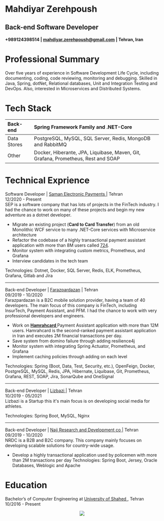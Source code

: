 <h1> Mahdiyar Zerehpoush </h1> 
<h2> Back-end Software Developer</h2> 


<h4> +989124398514 | <a href="mailto:mahdiyar.zerehpoush+job-offer@gmail.com">mahdiyar.zerehpoush@gmail.com</a> | Tehran, Iran </h4> 

Professional Summary
============

Over five years of experience in Software Development Life Cycle, including documenting, coding, code reviewing, monitoring and debugging. Skilled in Java, Spring, dotNet, Relational databases, Unit and Integration Testing and DevOps. Also, interested in Microservices and Distributed Systems.

Tech Stack
============

| Back-end      | Spring Framework Family and .NET-Core  |
| :---        | :---        |
| Data Stores   | PostgreSQL, MySQL, SQL Server, Redis, MongoDB and RabbitMQ       |
| Other         | Docker, Hiberante, JPA, Liquibase, Maven, Git, Grafana, Prometheus, Rest and SOAP       |

Technical Exprience
============

Software Developer | <a href="https://www.sep.ir/"> Saman Electronic Payments </a> | Tehran </br>
12/2020 - Present</br>
SEP is a software company that has lots of projects in the FinTech industry. I had the chance to work on many of these projects and begin my new adventure as a dotnet developer.
- Migrate an existing project (<b>Card to Card Transfer</b>) from an old Monolithic WCF service to many .NET-Core services with Microservice architecture
- Refactor the codebase of a highly transactional payment assistant application with more than 8M users called <a href="https://724.ir/" >724</a>.
- Monitor system with integrating custom metrics, Prometheus, and Grafana 
- Interview candidates in the tech team 

Technologies: Dotnet, Docker, SQL Server, Redis, ELK, Prometheus, Grafana, Gitlab and Jira 

-----------------------------------------------
Back-end Developer | <a href="https://farazpardazan.com/"> Farazpardazan</a> | Tehran</br>
09/2019 - 10/2020</br>
Farazpardazan is a B2C mobile solution provider, having a team of 40 developers. The main focus of this company is FinTech, 
including InsurTech, Payment Assistant, and PFM. 
I had the chance to work with very professional developers and engineers. 
- Work on <a href="https://hamrahcard.ir/"> <b> Hamrahcard </b></a> Payment Assistant application with more than 12M users. Hamrahcard is the
second-ranked payment assistant application in Iran and executes 2M financial transactions per day.
- Save system from domino failure through adding resilience4j 
- Monitor system with integrating Spring Actuator, Prometheus, and Grafana 
- Implement caching policies through adding on each level

Technologies: Spring (Boot, Data, Test, Security, etc.), OpenFeign, Docker, PostgreSQL, MySQL, Redis, JPA, Hibernate, Liquibase, Git, Prometheus, Grafana, REST, SOAP, Jira, SonarQube and OneSignal

-----------------------------------------------

Back-end Developer | <a href="https://lizbazi.app/" > Lizbazi </a> | Tehran</br>
10/2019 - 05/2021 </br>
Lizbazi is a Startup this it's main focus is on developing social media for athletes.

Technologies: Spring Boot, MySQL, Nginx

-----------------------------------------------

Back-end Developer | <a href="https://nrdc.ir/" > Naji Research and Development co </a> | Tehran</br>
09/2019 - 10/2020 </br>
NRDC is a B2B and B2C company. This company mainly focuses on developing scalable solutions for country-wide usage.
- Develop a highly transactional application used by policemen with more than 2M transactions per day
Technologies: Spring Boot, Jersey, Oracle Databases, Weblogic and Apache

Education
============

Bachelor’s of Computer Engineering at <a href="http://shahed.ac.ir/"> University of Shahed </a>, Tehran</br>
10/2016 - Present</br>

<p align="center">
 <a href="#" alt="Mahdiyar Zerehpoush's github stats"><img src="https://github-readme-stats.vercel.app/api?username=smzerehpoush" /></a>
</p>
